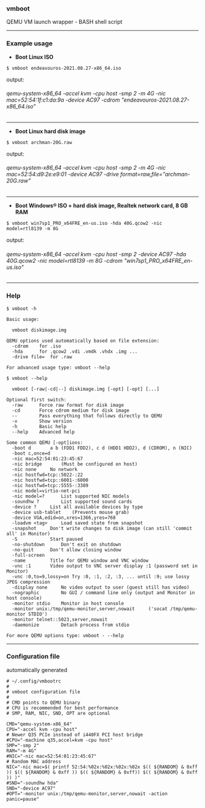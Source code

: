 ### vmboot
QEMU VM launch wrapper - BASH shell script

---
### Example usage
* **Boot Linux ISO**
```
$ vmboot endeavouros-2021.08.27-x86_64.iso
```
output:
###### qemu-system-x86_64 -accel kvm -cpu host -smp 2 -m 4G -nic mac=52:54:1f:c1:da:9a -device AC97 -cdrom "endeavouros-2021.08.27-x86_64.iso"
---
* **Boot Linux hard disk image**
```
$ vmboot archman-20G.raw 
```
output:
###### qemu-system-x86_64 -accel kvm -cpu host -smp 2 -m 4G -nic mac=52:54:d9:2e:e9:01 -device AC97 -drive format=raw,file="archman-20G.raw"
---
* **Boot Windows® ISO + hard disk image, Realtek network card, 8 GB RAM**
```
$ vmboot win7sp1_PRO_x64FRE_en-us.iso -hda 40G.qcow2 -nic model=rtl8139 -m 8G
```
output:
###### qemu-system-x86_64 -accel kvm -cpu host -smp 2 -device AC97 -hda 40G.qcow2 -nic model=rtl8139 -m 8G -cdrom "win7sp1_PRO_x64FRE_en-us.iso"

---
### Help
```
$ vmboot -h

Basic usage:

  vmboot diskimage.img

QEMU options used automatically based on file extension:
  -cdrom	for .iso
  -hda		for .qcow2 .vdi .vmdk .vhdx .img ...
  -drive file=	for .raw

For advanced usage type: vmboot --help
```
```
$ vmboot --help

  vmboot [-raw|-cd|--] diskimage.img [-opt] [-opt] [...]

Optional first switch:
  -raw		Force raw format for disk image
  -cd		Force cdrom medium for disk image
  --		Pass everything that follows directly to QEMU
  -v		Show version
  -h		Basic help
  --help	Advanced help

Some common QEMU [-opt]ions:
  -boot d		a b (FDD1 FDD2), c d (HDD1 HDD2), d (CDROM), n (NIC)
  -boot c,once=d
  -nic mac=52:54:01:23:45:67
  -nic bridge		(Must be configured on host)
  -nic none		No network
  -nic hostfwd=tcp::5022-:22
  -nic hostfwd=tcp::6001-:6000
  -nic hostfwd=tcp::5555-:3389
  -nic model=virtio-net-pci
  -nic model=?		List supported NIC models
  -soundhw ?		List supported sound cards
  -device ?		List all available devices by type
  -device usb-tablet	(Prevents mouse grab)
  -device VGA,edid=on,xres=1366,yres=768
  -loadvm <tag>		Load saved state from snapshot
  -snapshot		Don't write changes to disk image (can still 'commit all' in Monitor)
  -S			Start paused
  -no-shutdown		Don't exit on shutdown
  -no-quit		Don't allow closing window
  -full-screen
  -name			Title for QEMU window and VNC window
  -vnc :1		Video output to VNC server display :1 (password set in Monitor)
  -vnc :0,to=9,lossy=on	Try :0, :1, :2, :3, ... until :9; use lossy JPEG compression
  -display none		No video output to user (guest still has video)
  -nographic		No GUI / command line only (output and Monitor in host console)
  -monitor stdio	Monitor in host console
  -monitor unix:/tmp/qemu-monitor,server,nowait		('socat /tmp/qemu-monitor STDIO')
  -monitor telnet::5023,server,nowait
  -daemonize		Detach process from stdio

For more QEMU options type: vmboot - --help
```

---
### Configuration file
automatically generated
```
# ~/.config/vmbootrc
#
# vmboot configuration file
#
# CMD points to QEMU binary
# CPU is recommended for best performance
# SMP, RAM, NIC, SND, OPT are optional

CMD="qemu-system-x86_64"
CPU="-accel kvm -cpu host"
# Newer Q35 PCIe instead of i440FX PCI host bridge
#CPU="-machine q35,accel=kvm -cpu host"
SMP="-smp 2"
RAM="-m 4G"
#NIC="-nic mac=52:54:01:23:45:67"
# Random MAC address
NIC="-nic mac=$( printf 52:54:%02x:%02x:%02x:%02x $(( ${RANDOM} & 0xff )) $(( ${RANDOM} & 0xff )) $(( ${RANDOM} & 0xff)) $(( ${RANDOM} & 0xff )) )"
#SND="-soundhw hda"
SND="-device AC97"
#OPT="-monitor unix:/tmp/qemu-monitor,server,nowait -action panic=pause"
```
